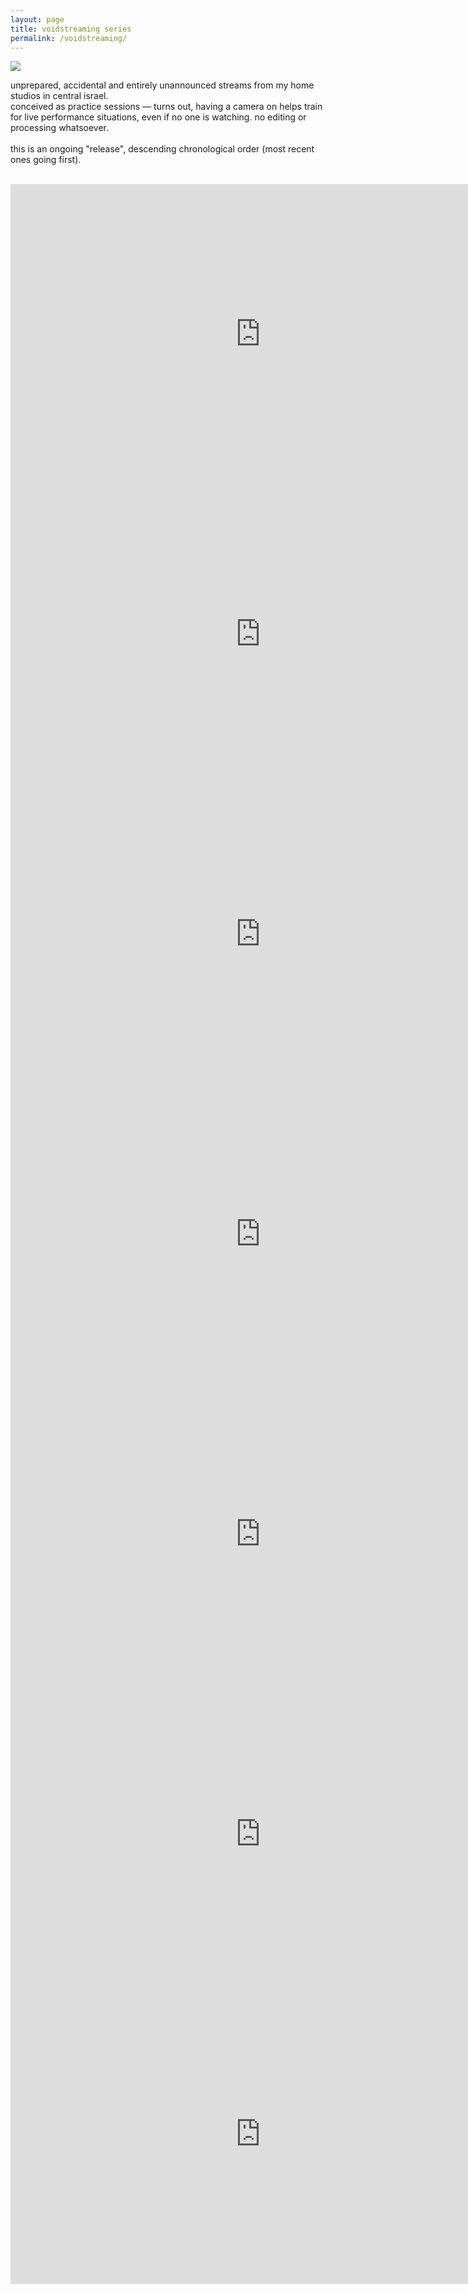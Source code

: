 ```yaml
---
layout: page
title: voidstreaming series
permalink: /voidstreaming/
---
```



![](/assets/img/vs.jpg)<br>

unprepared, accidental and entirely unannounced streams from my home studios in central israel.<br>conceived as practice sessions — turns out, having a camera on helps train for live performance situations, even if no one is watching. no editing or processing whatsoever.<br><br>
this is an ongoing "release", descending chronological order (most recent ones going first).

<br>
<iframe width="800" height="480" src="https://www.youtube.com/embed/Y0VNk7jO_TA?si=SZtiLnHBOUIShJFA" title="YouTube video player" frameborder="0" allow="accelerometer; autoplay; clipboard-write; encrypted-media; gyroscope; picture-in-picture; web-share" referrerpolicy="strict-origin-when-cross-origin" allowfullscreen></iframe><br>
<iframe width="800" height="480" src="https://www.youtube.com/embed/2CL7-ODkCWU?si=Hb_bl2x8c6oFycos" title="YouTube video player" frameborder="0" allow="accelerometer; autoplay; clipboard-write; encrypted-media; gyroscope; picture-in-picture; web-share" referrerpolicy="strict-origin-when-cross-origin" allowfullscreen></iframe><br>
<iframe width="800" height="480" src="https://www.youtube.com/embed/KoCuPWv2m4o?si=EKvNUEN4-hLKta32" title="YouTube video player" frameborder="0" allow="accelerometer; autoplay; clipboard-write; encrypted-media; gyroscope; picture-in-picture; web-share" referrerpolicy="strict-origin-when-cross-origin" allowfullscreen></iframe><br>
<iframe width="800" height="480" src="https://www.youtube.com/embed/51sX3bm10mw?si=As-F4NSpYKvmR58L" title="YouTube video player" frameborder="0" allow="accelerometer; autoplay; clipboard-write; encrypted-media; gyroscope; picture-in-picture; web-share" referrerpolicy="strict-origin-when-cross-origin" allowfullscreen></iframe><br>
<iframe width="800" height="480" src="https://www.youtube.com/embed/sCIOWNh3VI0?si=_gQC8kiQfPSYx5qa" title="YouTube video player" frameborder="0" allow="accelerometer; autoplay; clipboard-write; encrypted-media; gyroscope; picture-in-picture; web-share" referrerpolicy="strict-origin-when-cross-origin" allowfullscreen></iframe><br>
<iframe width="800" height="480" src="https://www.youtube.com/embed/7GKRBsRA3yg?si=Zr5Pz_u2gPWLyiQB" title="YouTube video player" frameborder="0" allow="accelerometer; autoplay; clipboard-write; encrypted-media; gyroscope; picture-in-picture; web-share" referrerpolicy="strict-origin-when-cross-origin" allowfullscreen></iframe><br>
<iframe width="800" height="480" src="https://www.youtube.com/embed/SlQq4h1Twug?si=WOax97_lEGfCnBIK" title="YouTube video player" frameborder="0" allow="accelerometer; autoplay; clipboard-write; encrypted-media; gyroscope; picture-in-picture; web-share" referrerpolicy="strict-origin-when-cross-origin" allowfullscreen></iframe><br>